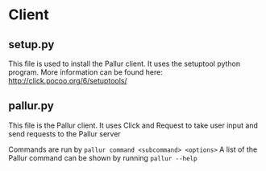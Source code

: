 # Client

## setup.py
This file is used to install the Pallur client. It uses the setuptool python program.
More information can be found here: http://click.pocoo.org/6/setuptools/

## pallur.py
This file is the Pallur client. It uses Click and Request to take user input and send requests to the Pallur server

Commands are run by `pallur command <subcommand> <options>`
A list of the Pallur command can be shown by running `pallur --help`

